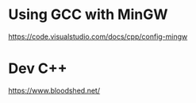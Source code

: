 
# Using GCC with MinGW 

https://code.visualstudio.com/docs/cpp/config-mingw


# Dev C++

https://www.bloodshed.net/